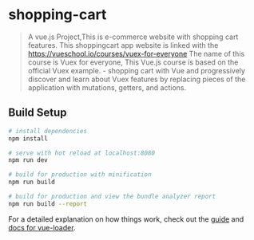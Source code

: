 # shopping-cart

> A vue.js Project,This is e-commerce website with shopping cart features. This shoppingcart app website is linked with the https://vueschool.io/courses/vuex-for-everyone
The name of this course is Vuex for everyone, This Vue.js course is based on the official Vuex example.  - shopping cart with Vue and progressively discover and learn about Vuex features by replacing pieces of the application with mutations, getters, and actions.

## Build Setup

``` bash
# install dependencies
npm install

# serve with hot reload at localhost:8080
npm run dev

# build for production with minification
npm run build

# build for production and view the bundle analyzer report
npm run build --report
```

For a detailed explanation on how things work, check out the [guide](http://vuejs-templates.github.io/webpack/) and [docs for vue-loader](http://vuejs.github.io/vue-loader).
